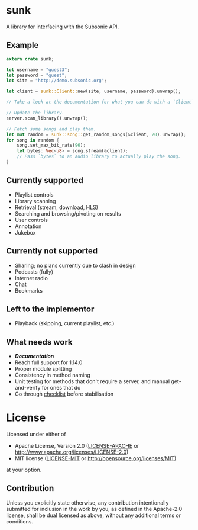# sunk

A library for interfacing with the Subsonic API.

## Example

```rust
extern crate sunk;

let username = "guest3";
let password = "guest";
let site = "http://demo.subsonic.org";

let client = sunk::Client::new(site, username, password).unwrap();

// Take a look at the documentation for what you can do with a `Client`.

// Update the library.
server.scan_library().unwrap();

// Fetch some songs and play them.
let mut random = sunk::song::get_random_songs(&client, 20).unwrap();
for song in random {
    song.set_max_bit_rate(96);
    let bytes: Vec<u8> = song.stream(&client);
    // Pass `bytes` to an audio library to actually play the song.
}
```

## Currently supported

- Playlist controls
- Library scanning
- Retrieval (stream, download, HLS)
- Searching and browsing/pivoting on results
- User controls
- Annotation
- Jukebox

## Currently not supported

- Sharing; no plans currently due to clash in design
- Podcasts (fully)
- Internet radio
- Chat
- Bookmarks

## Left to the implementor

- Playback (skipping, current playlist, etc.)

## What needs work

- ***Documentation***
- Reach full support for 1.14.0
- Proper module splitting
- Consistency in method naming
- Unit testing for methods that don't require a server, and manual get-and-verify for ones that do
- Go through [checklist](https://rust-lang-nursery.github.io/api-guidelines/checklist.html) before stabilisation

# License

Licensed under either of

 * Apache License, Version 2.0
    ([LICENSE-APACHE](LICENSE-APACHE) or http://www.apache.org/licenses/LICENSE-2.0)
 * MIT license
    ([LICENSE-MIT](LICENSE-MIT) or http://opensource.org/licenses/MIT)

at your option.

## Contribution

Unless you explicitly state otherwise, any contribution intentionally submitted
for inclusion in the work by you, as defined in the Apache-2.0 license, shall be
dual licensed as above, without any additional terms or conditions.
